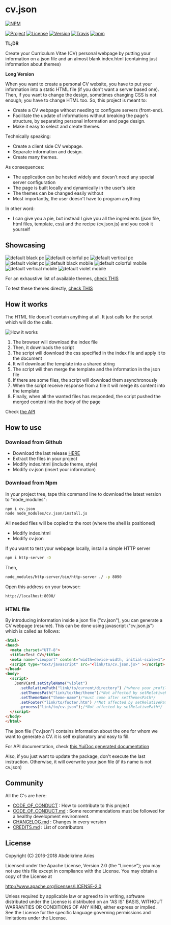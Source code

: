 # cv.json

[![NPM](https://nodei.co/npm/cv.json.png?downloads=true&downloadRank=true&stars=true)](https://nodei.co/npm/cv.json/)

[![Project](https://img.shields.io/badge/Project-cv.json-FDEE00.svg)](https://kariminf.github.io/cv.json/)
[![License](https://img.shields.io/badge/License-Apache_2.0-FDEE00.svg)](http://www.apache.org/licenses/LICENSE-2.0)
[![Version](https://img.shields.io/npm/v/cv.json.svg)](https://www.npmjs.com/package/cv.json)
[![Travis](https://img.shields.io/travis/kariminf/cv.json.svg)](https://travis-ci.org/kariminf/cv.json)
[![npm](https://img.shields.io/npm/dt/cv.json.svg)](https://www.npmjs.com/package/cv.json)

**TL;DR**

Create your Curriculum Vitae (CV) personal webpage by putting your information on a json file and an almost blank index.html (containing just information about themes)

**Long Version**

When you want to create a personal CV website, you have to put your information into a static HTML file (if you don't want a server based one).
Then, if you want to change the design, sometimes changing CSS is not enough; you have to change HTML too.
So, this project is meant to:
* Create a CV webpage without needing to configure servers (front-end).
* Facilitate the update of informations without breaking the page's structure, by separating personal information and page design.
* Make it easy to select and create themes.

Technically speaking:
* Create a client side CV webpage.
* Separate information and design.
* Create many themes.

As consequences:
* The application can be hosted widely and doesn't need any special server configuration
* The page is built locally and dynamically in the user's side
* The themes can be changed easily without
* Most importantly, the user doesn't have to program anything

In other word:
* I can give you a pie, but instead I give you all the ingredients (json file, html files, template, css) and the recipe (cv.json.js) and you cook it yourself

## Showcasing

![default black pc](docs/themes/default/black.png)
![default colorful pc](docs/themes/default/colorful.png)
![default vertical pc](docs/themes/default/vertical.png)
![default violet pc](docs/themes/default/violet.png)
![default black mobile](docs/themes/default/black.m.png)
![default colorful mobile](docs/themes/default/colorful.m.png)
![default vertical mobile](docs/themes/default/vertical.m.png)
![default violet mobile](docs/themes/default/violet.m.png)

For an exhaustive list of available themes, [check THIS](./THEMES.md)

To test these themes directly, [check THIS](https://kariminf.github.io/cv.json/test.html)

## How it works

The HTML file doesn't contain anything at all. It just calls for the script which will do the calls.

![How it works](/docs/img/cv.json.png)

1. The browser will download the index file
1. Then, it downloads the script
1. The script will download the css specified in the index file and apply it to the document
1. It will download the template into a shared string
1. The script will then merge the template and the information in the json file
1. If there are some files, the script will download them asynchronously
1. When the script receive response from a file it will merge its content into the template
1. Finally, when all the wanted files has responded, the script pushed the merged content into the body of the page

Check [the API](https://kariminf.github.io/cv.json/docs/docs)

## How to use

### Download from Github

* Download the last release [HERE](https://github.com/kariminf/cv.json/releases/latest/cv.json.zip)
* Extract the files in your project
* Modify index.html (include theme, style)
* Modify cv.json (insert your information)

### Download from Npm

In your project tree, tape this command line to download the latest version to "node_modules":
```bash
npm i cv.json
node node_modules/cv.json/install.js
```
All needed files will be copied to the root (where the shell is positioned)
* Modify index.html
* Modify cv.json

If you want to test your webpage locally, install a simple HTTP server
```bash
npm i http-server -D
```
Then,
```bash
node_modules/http-server/bin/http-server ./ -p 8090
```
Open this address on your browser:
```bash
http://localhost:8090/
```

### HTML file

By introducing information inside a json file ("cv.json"), you can generate a CV webpage (resumé).
This can be done using javascript ("cv.json.js") which is called as follows:
```html
<html>
<head>
  <meta charset="UTF-8">
  <title>Test CV</title>
  <meta name="viewport" content="width=device-width, initial-scale=1">
  <script type="text/javascript" src="<link/to/cv.json.js>" ></script>
</head>
<body>
  <script>
    JsonVCard.setStyleName("violet")
      .setRelativePath("link/to/current/directory") /*where your profile picture and helper files are*/
      .setThemesPath("link/to/the/theme")/*Not affected by setRelativePath*/
      .setThemeName("theme-name")/*must come after setThemesPath*/
      .setFooter("link/to/footer.htm") /*Not affected by setRelativePath*/
      .process("link/to/cv.json");/*Not affected by setRelativePath*/
  </script>
</body>
</html>
```
The json file ("cv.json") contains information about the one for whom we want to generate a CV.
it is self explanatory and easy to fill.

For API documentation, check [this YuiDoc generated documentation](https://kariminf.github.io/cv.json/docs/docs/)

Also, if you just want to update the package, don't execute the last instruction.
Otherwise, it will overwrite your json file (if its name is not cv.json)

## Community

All the C's are here:

* [CODE_OF_CONDUCT](./CONTRIBUTING.md) : How to contribute to this project
* [CODE_OF_CONDUCT.md](./CODE_OF_CONDUCT.md) : Some recommendations must be followed for a healthy development environment.
* [CHANGELOG.md](./CHANGELOG.md) : Changes in every version
* [CREDITS.md](./CREDITS.md) : List of contributors

## License

Copyright (C) 2016-2018 Abdelkrime Aries

Licensed under the Apache License, Version 2.0 (the "License");
you may not use this file except in compliance with the License.
You may obtain a copy of the License at

http://www.apache.org/licenses/LICENSE-2.0

Unless required by applicable law or agreed to in writing, software
distributed under the License is distributed on an "AS IS" BASIS,
WITHOUT WARRANTIES OR CONDITIONS OF ANY KIND, either express or implied.
See the License for the specific language governing permissions and
limitations under the License.
